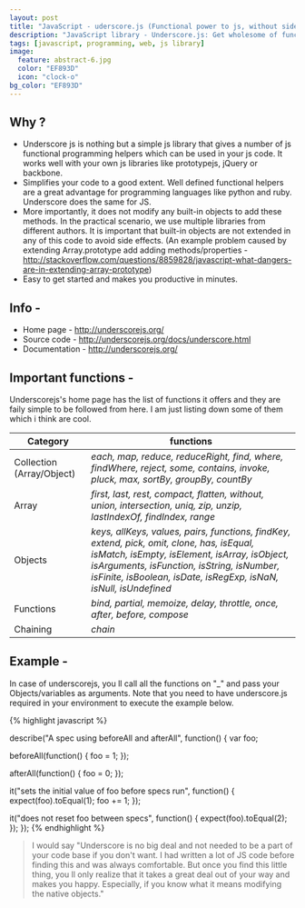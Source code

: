 ```yaml
---
layout: post
title: "JavaScript - uderscore.js (Functional power to js, without side effects)"
description: "JavaScript library - Underscore.js: Get wholesome of functional methods without extending any built-in objects."
tags: [javascript, programming, web, js library]
image:
  feature: abstract-6.jpg
  color: "EF893D"
  icon: "clock-o"
bg_color: "EF893D"
---
```


## Why ?

- Underscore js is nothing but a simple js library that gives a number of js functional programming helpers which can be used in your js code. It works well with your own js libraries like prototypejs, jQuery or backbone.
- Simplifies your code to a good extent. Well defined functional helpers are a great advantage for programming languages like python and ruby. Underscore does the same for JS.
- More importantly, it does not modify any built-in objects to add these methods. In the practical scenario, we use multiple libraries from different authors. It is important that built-in objects are not extended in any of this code to avoid side effects. (An example problem caused by extending Array.prototype add adding methods/properties - <http://stackoverflow.com/questions/8859828/javascript-what-dangers-are-in-extending-array-prototype>)
- Easy to get started and makes you productive in minutes.

## Info -

* Home page - <http://underscorejs.org/>
* Source code - <http://underscorejs.org/docs/underscore.html>
* Documentation - <http://underscorejs.org/>

## Important functions -

Underscorejs's home page has the list of functions it offers and they are faily simple to be followed from here. I am just listing down some of them which i think are cool.

| Category | functions |
| -------- | ------- |
| Collection (Array/Object)   | *each, map, reduce, reduceRight, find, where, findWhere, reject, some, contains, invoke, pluck, max, sortBy, groupBy, countBy* |
| Array   | *first, last, rest, compact, flatten, without, union, intersection, uniq, zip, unzip, lastIndexOf, findIndex, range* |
|Objects| *keys, allKeys, values, pairs, functions, findKey, extend, pick, omit, clone, has, isEqual, isMatch, isEmpty, isElement, isArray, isObject, isArguments, isFunction, isString, isNumber, isFinite, isBoolean, isDate, isRegExp, isNaN, isNull, isUndefined* |
| Functions   | *bind, partial, memoize, delay, throttle, once, after, before, compose*   |
| Chaining   | *chain*  |

## Example -

In case of underscorejs, you ll call all the functions on "_" and pass your Objects/variables as arguments.
Note that you need to have underscore.js required in your environment to execute the example below.

{% highlight javascript %}

describe("A spec using beforeAll and afterAll", function() {
  var foo;

  beforeAll(function() {
    foo = 1;
  });

  afterAll(function() {
    foo = 0;
  });

  it("sets the initial value of foo before specs run", function() {
    expect(foo).toEqual(1);
    foo += 1;
  });

  it("does not reset foo between specs", function() {
    expect(foo).toEqual(2);
  });
});
{% endhighlight %}

> I would say "Underscore is no big deal and not needed to be a part of your code base if you don't want. I had written a lot of JS code before finding this and was always comfortable. But once you find this little thing, you ll only realize that it takes a great deal out of your way and makes you happy. Especially, if you know what it means modifying the native objects."
